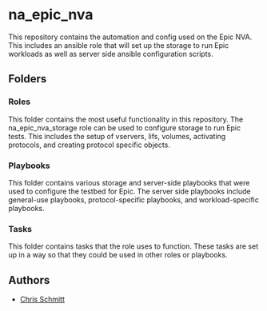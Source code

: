 # na_epic_nva

This repository contains the automation and config used on the Epic NVA. This includes an ansible role that will set up the storage to run Epic workloads as well as server side ansible configuration scripts.

## Folders

### Roles

This folder contains the most useful functionality in this repository. The na_epic_nva_storage role can be used to configure storage to run Epic tests. This includes the setup of vservers, lifs, volumes, activating protocols, and creating protocol specific objects.

### Playbooks

This folder contains various storage and server-side playbooks that were used to configure the testbed for Epic. The server side playbooks include general-use playbooks, protocol-specific playbooks, and workload-specific playbooks.

### Tasks

This folder contains tasks that the role uses to function. These tasks are set up in a way so that they could be used in other roles or playbooks.

## Authors

- [Chris Schmitt](mailto:Chris.Schmitt@netapp.com)
